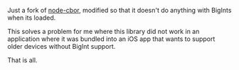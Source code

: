 Just a fork of [node-cbor](https://github.com/hildjj/node-cbor), modified so that it doesn't do anything with BigInts when its loaded.  

This solves a problem for me where this library did not work in an application where it was bundled into an iOS app that wants to support older devices without BigInt support.

That is all.
